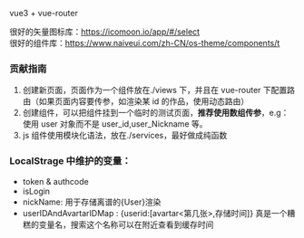 vue3 + vue-router

很好的矢量图标库：https://icomoon.io/app/#/select  
很好的组件库：https://www.naiveui.com/zh-CN/os-theme/components/t

### 贡献指南

1. 创建新页面，页面作为一个组件放在./views 下，并且在 vue-router 下配置路由（如果页面内容要传参，如渲染某 id 的作品，使用动态路由）
2. 创建组件，可以把组件挂到一个临时的测试页面，**推荐使用数组传参**，e.g：使用 user 对象而不是 user_id,user_Nickname 等。
3. js 组件使用模块化语法，放在./services，最好做成纯函数

### LocalStrage 中维护的变量：

- token & authcode
- isLogin
- nickName: 用于存储离谱的{User}渲染
- userIDAndAvartarIDMap : {userid:[avartar<第几张>,存储时间]} 真是一个糟糕的变量名，搜索这个名称可以在附近查看到缓存时间
